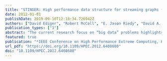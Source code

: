 ```yaml
---
title: "STINGER: High performance data structure for streaming graphs (Best Paper Award)"
date: 2012-01-01
publishDate: 2019-09-10T12:18:34.726942Z
authors: ["David Ediger", "Robert McColl", "E. Jason Riedy", "David A. Bader"]
publication_types: ["1"]
abstract: "The current research focus on “big data” problems highlights the scale and complexity of analytics required and the high rate at which data may be changing. In this paper, we present our high performance, scalable and portable software, Spatio-Temporal Interaction Networks and Graphs Extensible Representation (STINGER), that includes a graph data structure that enables these applications. Key attributes of STINGER are fast insertions, deletions, and updates on semantic graphs with skewed degree distributions. We demonstrate a process of algorithmic and architectural optimizations that enable high performance on the Cray XMT family and Intel multicore servers. Our implementation of STINGER on the Cray XMT processes over 3 million updates per second on a scale-free graph with 537 million edges."
featured: true
publication: "*IEEE Conference on High Performance Extreme Computing, HPEC 2012, Waltham, MA, USA, September 10-12, 2012*"
url_pdf: "https://doi.org/10.1109/HPEC.2012.6408680"
doi: "10.1109/HPEC.2012.6408680"
---
```


